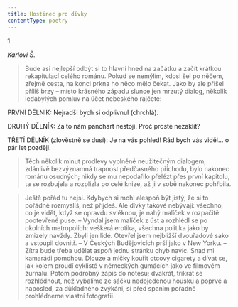 ```yaml
---
title: Hostinec pro dívky
contentType: poetry
---
```


<section>

1

_Karlovi Š._

> Bude asi nejlepší odbýt si to hlavní hned na začátku a začít krátkou rekapitulací celého románu. Pokud se nemýlím, kdosi šel po něčem, zřejmě cesta, na konci prkna ho něco mělo čekat. Jako by ale přišel příliš brzy – místo krásného západu slunce jen mrzutý dialog, několik ledabylých pomluv na účet nebeského rajčete:

PRVNÍ DĚLNÍK: Nejradši bych si odplivnul (chrchlá).

DRUHÝ DĚLNÍK: Za to nám panchart nestojí. Proč prostě nezaklít?

TŘETÍ DĚLNÍK (zlověstně se dusí): Je na vás pohled! Rád bych vás viděl… o pár let později.

> Těch několik minut prodlevy vyplněné neužitečným dialogem, zdánlivě bezvýznamná trapnost předčasného příchodu, bylo na­konec románu osudných; nikdy se mu nepodařilo přelézt přes první kapitolu, ta se rozbujela a rozplizla po celé knize, až ji v sobě nakonec pohřbila.

> Ještě pořád tu nejsi. Kdybych si mohl alespoň být jistý, že si to pořádně rozmyslíš, než přijdeš. Ale dívky takové nebývají: všechno, co je vidět, když se opravdu svléknou, je nahý malí­ček v rozpačitě pootevřené puse. – Vyndal jsem malíček z úst a roz­hlédl se po okolních metropolích: veškerá erotika, všechna politika jako by zmizely navždy. Zbyli jen lidé. Otevřel jsem nejbližší dvouřadové sako a vstoupil dovnitř. – V Českých Budě­jovicích prší jako v New Yorku. – Zítra bude třeba udělat aspoň jednu stránku chyb navíc. Snad mi kamarádi pomohou. Dlouze a mlčky kouřit otcovy cigarety a dívat se, jak kolem proudí cyklisté v německých gumácích jako ve filmovém žurnálu. Potom podrobný zápis do notesu; dvakrát, třikrát se rozhlédnout, než vybalíme ze sáčku nedojedenou housku a poprvé a naposled, za důkladného žvýkání, si před spaním pořádně prohlédneme vlastní fotografii.

</section>
